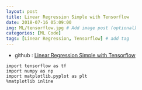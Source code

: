 ```yaml
---
layout: post
title: Linear Regression Simple with Tensorflow
date: 2018-07-16 05:09:00
img: ML/tensorflow.jpg # Add image post (optional)
categories: [ML Code] 
tags: [Linear Regression, Tensorflow] # add tag
---
```


+ github : [Linear Regression Simple with Tensorflow](https://nbviewer.jupyter.org/github/gaussian37/Deep-Learning/blob/master/Library/Tensorflow/Linear%20Regression/Linear%20Regression%20Simple_Tensorflow.ipynb)


```python3
import tensorflow as tf
import numpy as np
import matplotlib.pyplot as plt
%matplotlib inline

```
